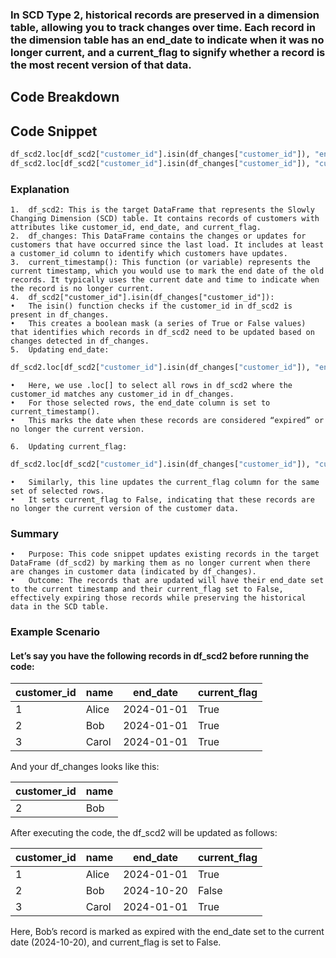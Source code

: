 ### In SCD Type 2, historical records are preserved in a dimension table, allowing you to track changes over time. Each record in the dimension table has an end_date to indicate when it was no longer current, and a current_flag to signify whether a record is the most recent version of that data.

## Code Breakdown

## Code Snippet
```python
df_scd2.loc[df_scd2["customer_id"].isin(df_changes["customer_id"]), "end_date"] = current_timestamp()
df_scd2.loc[df_scd2["customer_id"].isin(df_changes["customer_id"]), "current_flag"] = False
```

### Explanation

	1.	df_scd2: This is the target DataFrame that represents the Slowly Changing Dimension (SCD) table. It contains records of customers with attributes like customer_id, end_date, and current_flag.
	2.	df_changes: This DataFrame contains the changes or updates for customers that have occurred since the last load. It includes at least a customer_id column to identify which customers have updates.
	3.	current_timestamp(): This function (or variable) represents the current timestamp, which you would use to mark the end date of the old records. It typically uses the current date and time to indicate when the record is no longer current.
	4.	df_scd2["customer_id"].isin(df_changes["customer_id"]):
	•	The isin() function checks if the customer_id in df_scd2 is present in df_changes.
	•	This creates a boolean mask (a series of True or False values) that identifies which records in df_scd2 need to be updated based on changes detected in df_changes.
	5.	Updating end_date:
```python
df_scd2.loc[df_scd2["customer_id"].isin(df_changes["customer_id"]), "end_date"] = current_timestamp()
```
	•	Here, we use .loc[] to select all rows in df_scd2 where the customer_id matches any customer_id in df_changes.
	•	For those selected rows, the end_date column is set to current_timestamp().
	•	This marks the date when these records are considered “expired” or no longer the current version.

	6.	Updating current_flag:
```python
df_scd2.loc[df_scd2["customer_id"].isin(df_changes["customer_id"]), "current_flag"] = False
```
	•	Similarly, this line updates the current_flag column for the same set of selected rows.
	•	It sets current_flag to False, indicating that these records are no longer the current version of the customer data.

### Summary

	•	Purpose: This code snippet updates existing records in the target DataFrame (df_scd2) by marking them as no longer current when there are changes in customer data (indicated by df_changes).
	•	Outcome: The records that are updated will have their end_date set to the current timestamp and their current_flag set to False, effectively expiring those records while preserving the historical data in the SCD table.

### Example Scenario

#### Let’s say you have the following records in df_scd2 before running the code:

|customer_id|	name |	end_date  |	current_flag |
|-----------|--------|------------|-------------------|
|1	    |	Alice|	2024-01-01|	True	      |	
|2	    |	Bob  |	2024-01-01|	True	      |
|3	    |	Carol|	2024-01-01|	True	      |

And your df_changes looks like this:

|customer_id	| name |
|---------------|------|
|2		| Bob  |

After executing the code, the df_scd2 will be updated as follows:

|customer_id|	name |	end_date  |	current_flag |
|-----------|--------|------------|-------------------|
|1	    |	Alice|	2024-01-01|	True	      |	
|2	    |	Bob  |	2024-10-20|	False	      |
|3	    |	Carol|	2024-01-01|	True	      |


Here, Bob’s record is marked as expired with the end_date set to the current date (2024-10-20), and current_flag is set to False.
